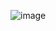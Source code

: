 ![image](https://github.com/rutujadpawar/simple-php-shopping-cart/assets/122771999/f6a6a06e-0a99-4597-a567-e49b3e9e2399)
